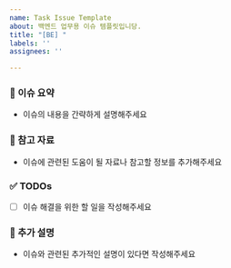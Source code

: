 ```yaml
---
name: Task Issue Template
about: 백엔드 업무용 이슈 템플릿입니당.
title: "[BE] "
labels: ''
assignees: ''

---
```


### 📝 이슈 요약
- 이슈의 내용을 간략하게 설명해주세요

### 🔗 참고 자료
- 이슈에 관련된 도움이 될 자료나 참고할 정보를 추가해주세요

### ✅ TODOs
- [ ] 이슈 해결을 위한 할 일을 작성해주세요

### 🧐 추가 설명
- 이슈와 관련된 추가적인 설명이 있다면 작성해주세요
